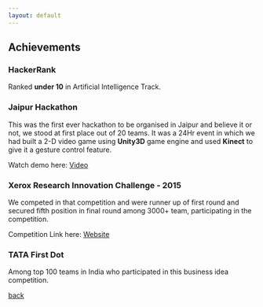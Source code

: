 ```yaml
---
layout: default
---
```


## Achievements

### [](#header-3)HackerRank

Ranked **under 10** in Artificial Intelligence Track.


### [](#header-3)Jaipur Hackathon

This was the first ever hackathon to be organised in Jaipur and believe it or not, we stood at first place out of 20 teams. It was a 24Hr event in which we had built a 2-D video game using **Unity3D** game engine and used **Kinect** to give it a gesture control feature.

Watch demo here: [Video](https://devpost.com/software/jarvis-dwaoi)


### [](#header-3)Xerox Research Innovation Challenge - 2015

We competed in that competition and were runner up of first round and secured fifth position in final round among 3000+ team, participating in the competition. 

Competition Link here: [Website](http://xrci.xerox.com/xerox-research-innovation-challenge)

### [](#header-3)TATA First Dot

Among top 100 teams in India who participated in this business idea competition.


[back](./)

